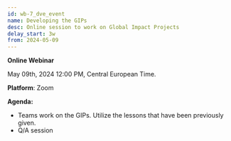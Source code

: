 ```yaml
---
id: wb-7_dve_event
name: Developing the GIPs 
desc: Online session to work on Global Impact Projects
delay_start: 3w
from: 2024-05-09
---
```


**Online Webinar**

May 09th, 2024
12:00 PM, Central European Time.

**Platform**: Zoom

**Agenda:**
- Teams work on the GIPs. Utilize the lessons that have been previously given. 
- Q/A session
